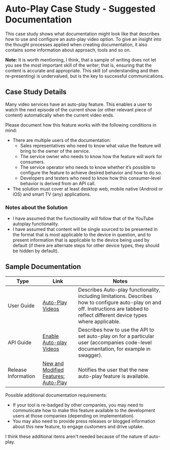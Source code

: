 # Auto-Play Case Study - Suggested Documentation

This case study shows what documentation might look like that describes how to use and configure an auto-play video option. To give an insight into the thought processes applied when creating documentation, it also contains some information about approach, tools and so on.

**Note:** It is worth mentioning, I think, that a sample of writing does not let you see the most important skill of the writer; that is, ensuring that the content is accurate and appropriate. This skill (of understanding and then re-presenting) is undervalued, but is the key to  successful communications.

## Case Study Details

Many video services have an auto-play feature. This enables a user to watch the next episode of the current show (or other relevant piece of content) automatically when the current video ends.

Please document how this feature works with the following conditions in mind:
* There are multiple users of the documentation:
  * Sales representatives who need to know what value the feature will bring to the owner of the service.
  * The service owner who needs to know how the feature will work for consumers.
  * The service operator who needs to know whether it’s possible to configure the feature to achieve desired behavior and how to do so.
  * Developers and testers who need to know how this consumer-level behavior is derived from an API call.
* The solution must cover at least desktop web, mobile native (Android or iOS) and smart TV (any) applications.

### Notes about the Solution

* I have assumed that the functionality will follow that of the YouTube autoplay functionality. 
* I have assumed that content will be single sourced to be presented in the format that is most applicable to the device in question, and to present information that is applicable to the device being used by default (if there are alternate steps for other device types, they should be hidden by default). 

## Sample Documentation

Type | Link | Notes
--- | --- | --- 
User Guide | [Auto-Play Videos](autoplay.md) | Describes Auto-play functionality, including limitations. Describes how to configure auto-play on and off. Instructions are tabbed to reflect different device types where applicable.
API Guide | [Enable Auto-play Videos](autoplay_api.md) | Describes how to use the API to set auto-play on for a particular user (accompanies code-level documentation, for example in swagger).
Release Information | [New and Modified Features: Auto-Play](autoplay_rn.md) | Notifies the user that the new auto-play feature is available. 

Possible additional documentation requirements: 
* If your tool is re-badged by other companies, you may need to communicate how to make this feature available to the development users at those companies (depending on implementation). 
* You may also need to provide press releases or blogged information about this new feature, to engage customers and drive uptake. 

I think these additional items aren't needed because of the nature of auto-play. 




